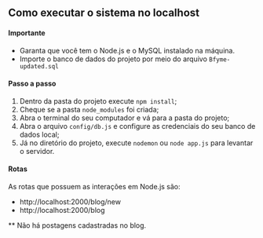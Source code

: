 ## Como executar o sistema no localhost

#### Importante

- Garanta que você tem o Node.js e o MySQL instalado na máquina.
- Importe o banco de dados do projeto por meio do arquivo `Bfyme-updated.sql`

#### Passo a passo

1. Dentro da pasta do projeto execute `npm install`;
2. Cheque se a pasta `node_modules` foi criada;
3. Abra o terminal do seu computador e vá para a pasta do projeto;
4. Abra o arquivo `config/db.js` e configure as credenciais do seu banco de dados local;
5. Já no diretório do projeto, execute `nodemon` ou `node app.js` para levantar o servidor.


#### Rotas

As rotas que possuem as interações em Node.js são:

- http://localhost:2000/blog/new
- http://localhost:2000/blog

** Não há postagens cadastradas no blog.
